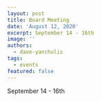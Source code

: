 ```yaml
---
layout: post
title: Board Meeting
date: 'August 12, 2020'
excerpt: September 14 - 16th
image: ''
authors:
  - dave-yanchulis
tags:
  - events
featured: false
---
```

 September 14 - 16th
